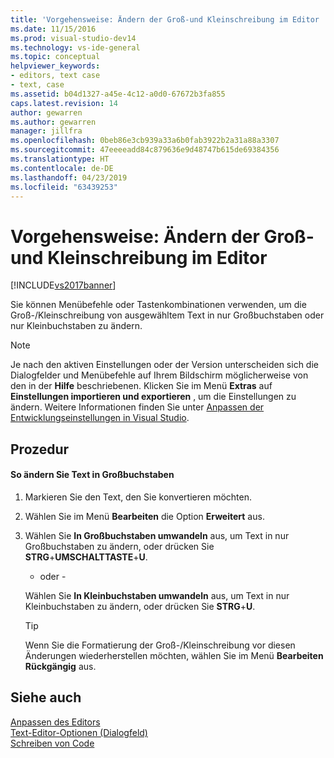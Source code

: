 ```yaml
---
title: 'Vorgehensweise: Ändern der Groß-und Kleinschreibung im Editor | Microsoft-Dokumentation'
ms.date: 11/15/2016
ms.prod: visual-studio-dev14
ms.technology: vs-ide-general
ms.topic: conceptual
helpviewer_keywords:
- editors, text case
- text, case
ms.assetid: b04d1327-a45e-4c12-a0d0-67672b3fa855
caps.latest.revision: 14
author: gewarren
ms.author: gewarren
manager: jillfra
ms.openlocfilehash: 0beb86e3cb939a33a6b0fab3922b2a31a88a3307
ms.sourcegitcommit: 47eeeeadd84c879636e9d48747b615de69384356
ms.translationtype: HT
ms.contentlocale: de-DE
ms.lasthandoff: 04/23/2019
ms.locfileid: "63439253"
---
```

# <a name="how-to-change-text-case-in-the-editor"></a>Vorgehensweise: Ändern der Groß-und Kleinschreibung im Editor
[!INCLUDE[vs2017banner](../includes/vs2017banner.md)]

Sie können Menübefehle oder Tastenkombinationen verwenden, um die Groß-/Kleinschreibung von ausgewähltem Text in nur Großbuchstaben oder nur Kleinbuchstaben zu ändern.  
  
> [!NOTE]
> Je nach den aktiven Einstellungen oder der Version unterscheiden sich die Dialogfelder und Menübefehle auf Ihrem Bildschirm möglicherweise von den in der **Hilfe** beschriebenen. Klicken Sie im Menü **Extras** auf **Einstellungen importieren und exportieren** , um die Einstellungen zu ändern. Weitere Informationen finden Sie unter [Anpassen der Entwicklungseinstellungen in Visual Studio](http://msdn.microsoft.com/22c4debb-4e31-47a8-8f19-16f328d7dcd3).  
  
## <a name="procedure"></a>Prozedur  
  
#### <a name="to-switch-text-to-upper-case"></a>So ändern Sie Text in Großbuchstaben  
  
1. Markieren Sie den Text, den Sie konvertieren möchten.  
  
2. Wählen Sie im Menü **Bearbeiten** die Option **Erweitert** aus.  
  
3. Wählen Sie **In Großbuchstaben umwandeln** aus, um Text in nur Großbuchstaben zu ändern, oder drücken Sie **STRG**+**UMSCHALTTASTE**+**U**.  
  
     - oder -  
  
     Wählen Sie **In Kleinbuchstaben umwandeln** aus, um Text in nur Kleinbuchstaben zu ändern, oder drücken Sie **STRG**+**U**.  
  
    > [!TIP]
    > Wenn Sie die Formatierung der Groß-/Kleinschreibung vor diesen Änderungen wiederherstellen möchten, wählen Sie im Menü **Bearbeiten** **Rückgängig** aus.  
  
## <a name="see-also"></a>Siehe auch  
 [Anpassen des Editors](../ide/customizing-the-editor.md)   
 [Text-Editor-Optionen (Dialogfeld)](../ide/reference/text-editor-options-dialog-box.md)   
 [Schreiben von Code](../ide/writing-code-in-the-code-and-text-editor.md)
